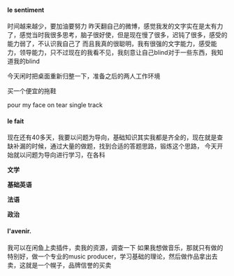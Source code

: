 #### le sentiment

时间越来越少，要加油要努力
昨天翻自己的微博，感觉我发的文字实在是太有力了，感觉当时我很多思考，脑子很好使，但是现在慢了很多，迟钝了很多，感受的能力弱了，不认识我自己了
而且我真的很聪明，我有很强的文字能力，感受能力，领导能力，只不过现在的我看不见，我刻意让自己blind对于一些东西，我知道我的blind

今天闲时把桌面重新归整一下，准备之后的两人工作环境

买一个便宜的拖鞋

pour my face on tear
single track






#### le fait 


现在还有40多天，我要以问题为导向，基础知识其实我都是齐全的，现在就是查缺补漏的时候，通过大量的做题，找到合适的答题思路，锻炼这个思路，
今天开始就以问题为导向进行学习，在各科


**文学**


**基础英语**


**法语**


**政治**




#### l'avenir.
我可以在闲鱼上卖插件，卖我的资源，调查一下
如果我想做音乐，那就只有做的特别好，做一个专业的music producer，学习基础的理论，然后做作品拿出去卖，这就是一个幌子，品牌信誉的买卖